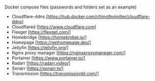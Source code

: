 Docker compose files (passwords and folders set as an example)

- Cloudflare-ddns [https://hub.docker.com/r/timothyjmiller/cloudflare-ddns]
- Cloudflared [https://www.cloudflare.com]
- Flexget [https://flexget.com/]
- Homebridge [https://homebridge.io/]
- Homepage [https://gethomepage.dev/]
- Jellyfin [https://jellyfin.org/]
- Nginx proxy manager [https://nginxproxymanager.com/]
- Portainer [https://www.portainer.io/]
- Radarr [https://radarr.video/]
- Sonarr [https://sonarr.tv/]
- Transmission [https://transmissionbt.com/]
